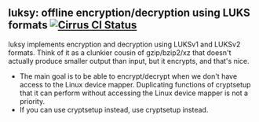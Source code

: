 luksy: offline encryption/decryption using LUKS formats [![Cirrus CI Status](https://img.shields.io/cirrus/github/containers/luksy/main)](https://cirrus-ci.com/github/containers/luksy/main)
-
luksy implements encryption and decryption using LUKSv1 and LUKSv2 formats.
Think of it as a clunkier cousin of gzip/bzip2/xz that doesn't actually produce
smaller output than input, but it encrypts, and that's nice.

* The main goal is to be able to encrypt/decrypt when we don't have access to
  the Linux device mapper.  Duplicating functions of cryptsetup that it can
  perform without accessing the Linux device mapper is not a priority.
* If you can use cryptsetup instead, use cryptsetup instead.
